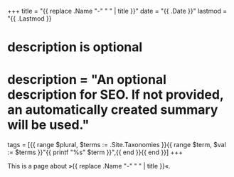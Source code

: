+++
title = "{{ replace .Name "-" " " | title }}"
date = "{{ .Date }}"
lastmod = "{{ .Lastmod }}

#
# description is optional
#
# description = "An optional description for SEO. If not provided, an automatically created summary will be used."

tags = [{{ range $plural, $terms := .Site.Taxonomies }}{{ range $term, $val := $terms }}"{{ printf "%s" $term }}",{{ end }}{{ end }}]
+++

This is a page about »{{ replace .Name "-" " " | title }}«.
